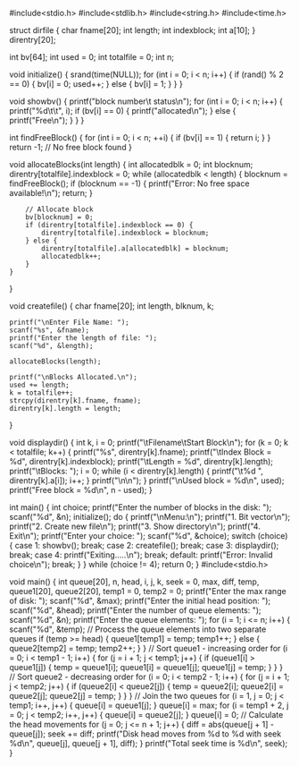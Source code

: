 #include<stdio.h>
#include<stdlib.h>
#include<string.h>
#include<time.h>

struct dirfile {
    char fname[20];
    int length;
    int indexblock;
    int a[10];
} direntry[20];

int bv[64];
int used = 0;
int totalfile = 0;
int n;

void initialize() {
    srand(time(NULL));
    for (int i = 0; i < n; i++) {
        if (rand() % 2 == 0) {
            bv[i] = 0;
            used++;
        } else {
            bv[i] = 1;
        }
    }
}

void showbv() {
    printf("block number\t status\n");
    for (int i = 0; i < n; i++) {
        printf("%d\t\t", i);
        if (bv[i] == 0) {
            printf("allocated\n");
        } else {
            printf("Free\n");
        }
    }
}

int findFreeBlock() {
    for (int i = 0; i < n; ++i) {
        if (bv[i] == 1) {
            return i;
        }
    }
    return -1; // No free block found
}

void allocateBlocks(int length) {
    int allocatedblk = 0;
    int blocknum;
    direntry[totalfile].indexblock = 0;
    while (allocatedblk < length) {
        blocknum = findFreeBlock();
        if (blocknum == -1) {
            printf("Error: No free space available!\n");
            return;
        }

        // Allocate block
        bv[blocknum] = 0;
        if (direntry[totalfile].indexblock == 0) {
            direntry[totalfile].indexblock = blocknum;
        } else {
            direntry[totalfile].a[allocatedblk] = blocknum;
            allocatedblk++;
        }
    }
}

void createfile() {
    char fname[20];
    int length, blknum, k;

    printf("\nEnter File Name: ");
    scanf("%s", &fname);
    printf("Enter the length of file: ");
    scanf("%d", &length);

    allocateBlocks(length);

    printf("\nBlocks Allocated.\n");
    used += length;
    k = totalfile++;
    strcpy(direntry[k].fname, fname);
    direntry[k].length = length;
}

void displaydir() {
    int k, i = 0;
    printf("\tFilename\tStart Block\n");
    for (k = 0; k < totalfile; k++) {
        printf("%s", direntry[k].fname);
        printf("\tIndex Block = %d", direntry[k].indexblock);
        printf("\tLength = %d", direntry[k].length);
        printf("\tBlocks: ");
        i = 0;
        while (i < direntry[k].length) {
            printf("\t%d ", direntry[k].a[i]);
            i++;
        }
        printf("\n\n");
    }
    printf("\nUsed block = %d\n", used);
    printf("Free block = %d\n", n - used);
}

int main() {
    int choice;
    printf("Enter the number of blocks in the disk: ");
    scanf("%d", &n);
    initialize();
    do {
        printf("\nMenu:\n");
        printf("1. Bit vector\n");
        printf("2. Create new file\n");
        printf("3. Show directory\n");
        printf("4. Exit\n");
        printf("Enter your choice: ");
        scanf("%d", &choice);
        switch (choice) {
            case 1:
                showbv();
                break;
            case 2:
                createfile();
                break;
            case 3:
                displaydir();
                break;
            case 4:
                printf("Exiting.....\n");
                break;
            default:
                printf("Error: Invalid choice\n");
                break;
        }
    } while (choice != 4);
    return 0;
}
#include<stdio.h>

void main() {
    int queue[20], n, head, i, j, k, seek = 0, max, diff, temp, queue1[20], queue2[20], temp1 = 0, temp2 = 0;
    printf("Enter the max range of disk: ");
    scanf("%d", &max);
    printf("Enter the initial head position: ");
    scanf("%d", &head);
    printf("Enter the number of queue elements: ");
    scanf("%d", &n);
    printf("Enter the queue elements: ");
    for (i = 1; i <= n; i++) {
        scanf("%d", &temp);
        // Process the queue elements into two separate queues
        if (temp >= head) {
            queue1[temp1] = temp;
            temp1++;
        } else {
            queue2[temp2] = temp;
            temp2++;
        }
    }
    // Sort queue1 - increasing order
    for (i = 0; i < temp1 - 1; i++) {
        for (j = i + 1; j < temp1; j++) {
            if (queue1[i] > queue1[j]) {
                temp = queue1[i];
                queue1[i] = queue1[j];
                queue1[j] = temp;
            }
        }
    }
    // Sort queue2 - decreasing order
    for (i = 0; i < temp2 - 1; i++) {
        for (j = i + 1; j < temp2; j++) {
            if (queue2[i] < queue2[j]) {
                temp = queue2[i];
                queue2[i] = queue2[j];
                queue2[j] = temp;
            }
        }
    }
    // Join the two queues
    for (i = 1, j = 0; j < temp1; i++, j++) {
        queue[i] = queue1[j];
    }
    queue[i] = max;
    for (i = temp1 + 2, j = 0; j < temp2; i++, j++) {
        queue[i] = queue2[j];
    }
    queue[i] = 0;
    // Calculate the head movements
    for (j = 0; j <= n + 1; j++) {
        diff = abs(queue[j + 1] - queue[j]);
        seek += diff;
        printf("Disk head moves from %d to %d with seek %d\n", queue[j], queue[j + 1], diff);
    }
    printf("Total seek time is %d\n", seek);
}

